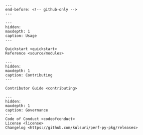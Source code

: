 ```{include} ../README.md
---
end-before: <!-- github-only -->
---
```

[license]: license
[contributor guide]: contributing


```{toctree}
---
hidden:
maxdepth: 1
caption: Usage
---

Quickstart <quickstart>
Reference <source/modules>
```

```{toctree}
---
hidden:
maxdepth: 1
caption: Contributing
---

Contributor Guide <contributing>
```


```{toctree}
---
hidden:
maxdepth: 1
caption: Governance
---
Code of Conduct <codeofconduct>
License <license>
Changelog <https://github.com/kulsuri/perf-py-pkg/releases>
```